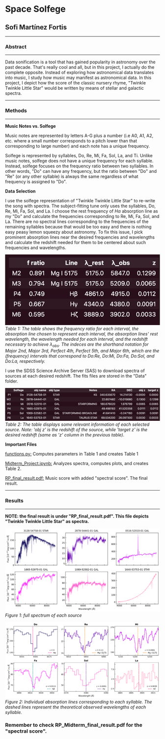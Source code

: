 # Space Solfege
**Sofi Martínez Fortis**
---
---

### Abstract
---

Data sonification is a tool that has gained popularity in astronomy over the past decade. That's really cool and all, but in this project, I actually do the complete opposite. Instead of exploring how astronomical data translates into music, I study how music may manifest as astronomical data. In this project, I depict how the score of the classic nursery rhyme, "Twinkle Twinkle Little Star" would be written by means of stellar and galactic spectra.

---
### Methods

---

**Music Notes vs. Solfege**

Music notes are represented by letters A-G plus a number (i.e A0, A1, A2, etc. where a small number corresponds to a pitch lower than that corresponding to large number) and each note has a unique frequency.

Solfege is represented by syllables, Do, Re, Mi, Fa, Sol, La, and Ti. Unlike music notes, solfege does not have a unique frequency for each syllable. Instead, solfege focuses on the frequency ratio between two syllables. In other words, "Do" can have any frequency, but the ratio between "Do" and "Re" (or any other syllable) is always the same regardless of what frequency is assigned to "Do".

**Data Selection**

I use the solfege representation of "Twinkle Twinkle Little Star" to re-write the song with spectra. The subject-fitting tune only uses the syllables, Do, Re, Mi, Fa, Sol, and La. I choose the rest frequency of $H\alpha$ absorption line as my "Do" and calculate the frequencies corresponding to Re, Mi, Fa, Sol, and La. There are no spectral lines corresponding to the frequencies of the remaining syllables because that would be too easy and there is nothing easy peasy lemon squeezy about astronomy. To fix this issue, I pick prominent absorption lines near the desired frequencies and wavelengths and calculate the redshift needed for them to be centered about such frequencies and wavelengths.

![freqtable](./Plots/frequency_table.png)
*Table 1: The table shows the frequency ratio for each interval, the absorption line chosen to represent each interval, the absorption lines' rest wavelength, the wavelength needed for each interval, and the redshift necessary to achieve $\lambda_{obs}$. The indeces are the shorthand notation for Major 2nd, Major 3rd, Perfect 4th, Perfect 5th, and Major 6th, which are the (frequency) intervals that correspond to Do:Re, Do:Mi, Do:Fa, Do:Sol, and Do:La, respectively.*


I use the SDSS Science Archive Server (SAS) to download spectra of sources at each desired redshift. The fits files are stored in the "Data" folder.

![objs](./Plots/obj_info.png)
*Table 2: The table displays some relevant information of each selected source. Note: 'obj z' is the redshift of the source, while 'target z' is the desired redshift (same as 'z' column in the previous table).*


**Important Files**

<u>functions.py:</u> 
Computes parameters in Table 1 and creates Table 1

<u>Midterm_Project.ipynb:</u> Analyzes spectra, computes plots, and creates Table 2.

<u>RP_final_result.pdf:</u> Music score with added "spectral score". The final result.

---
### Results
---
**NOTE: the final result is under "RP_final_result.pdf". This file depicts "Twinkle Twinkle Little Star" as spectra.**

![fullspec](./Plots/fullspec.png)
*Figure 1: full spectrum of each source*


![solfege](./Plots/solfege.png)
*Figure 2: Individual absorption lines corresponding to each syllable. The dashed lines represent the theoretical observed wavelengths of each syllable.*


### Remember to check RP_Midterm_final_result.pdf for the "spectral score". 




